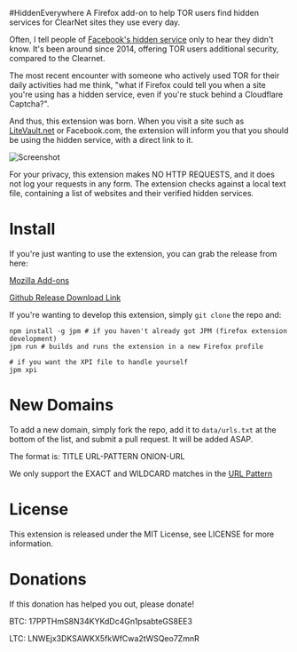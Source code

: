 #HiddenEverywhere
A Firefox add-on to help TOR users find hidden services for ClearNet sites they use every day.

Often, I tell people of [Facebook's hidden service](http://arstechnica.com/security/2014/10/facebook-offers-hidden-service-to-tor-users/) only to hear they didn't know. It's been around since 2014, offering TOR users additional security, compared to the Clearnet.

The most recent encounter with someone who actively used TOR for their daily activities had me think, "what if Firefox could tell you when a site you're using has a hidden service, even if you're stuck behind a Cloudflare Captcha?".

And thus, this extension was born. When you visit a site such as [LiteVault.net](https://www.litevault.net) or Facebook.com, the extension will inform you that you should be using the hidden service, with a direct link to it.

![Screenshot](https://i.imgur.com/g2UNL3c.png)

For your privacy, this extension makes NO HTTP REQUESTS, and it does not log your requests in any form. The extension checks against a local text file, containing a list of websites and their verified hidden services.


Install
=======
If you're just wanting to use the extension, you can grab the release from here:

[Mozilla Add-ons](https://addons.mozilla.org/en-US/firefox/addon/hiddeneverywhere/)

[Github Release Download Link](https://github.com/Someguy123/HiddenEverywhere/releases)

If you're wanting to develop this extension, simply `git clone` the repo and:

    npm install -g jpm # if you haven't already got JPM (firefox extension development)
    jpm run # builds and runs the extension in a new Firefox profile

    # if you want the XPI file to handle yourself
    jpm xpi

New Domains
===========

To add a new domain, simply fork the repo, add it to `data/urls.txt` at the bottom of the list, and submit a pull request. It will be added ASAP.

The format is: TITLE URL-PATTERN ONION-URL

We only support the EXACT and WILDCARD matches in the [URL Pattern](https://developer.mozilla.org/en-US/Add-ons/SDK/Low-Level_APIs/util_match-pattern)

License
=======
This extension is released under the MIT License, see LICENSE for more information.

Donations
=====
If this donation has helped you out, please donate!

BTC: 17PPTHmS8N34KYKdDc4Gn1psabteGS8EE3

LTC: LNWEjx3DKSAWKX5fkWfCwa2tWSQeo7ZmnR


